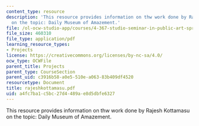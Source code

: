 ```yaml
---
content_type: resource
description: 'This resource provides information on thw work done by Rajesh Kottamasu
  on the topic: Daily Museum of Amazement.'
file: /ol-ocw-studio-app/courses/4-367-studio-seminar-in-public-art-spring-2006/a4fc7ba1c5bc27d4489ae8d5dbfe6327_rajeshkottamasu.pdf
file_size: 460310
file_type: application/pdf
learning_resource_types:
- Projects
license: https://creativecommons.org/licenses/by-nc-sa/4.0/
ocw_type: OCWFile
parent_title: Projects
parent_type: CourseSection
parent_uid: c3916b58-a0e5-510e-a063-83b409df4520
resourcetype: Document
title: rajeshkottamasu.pdf
uid: a4fc7ba1-c5bc-27d4-489a-e8d5dbfe6327
---
```

This resource provides information on thw work done by Rajesh Kottamasu on the topic: Daily Museum of Amazement.